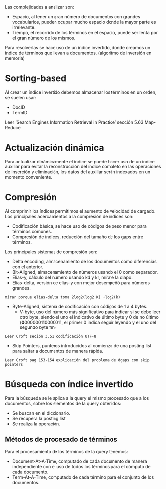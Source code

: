 Las complejidades a analizar son:
- Espacio, al tener un gran número de documentos con grandes vocabularios, pueden ocupar mucho espacio donde la mayor parte es irrelevante.
- Tiempo, el recorrido de los términos en el espacio, puede ser lenta por el gran número de los mismos.

Para resolverlas se hace uso de un índice invertido, donde creamos un índice de términos que llevan a documentos.
(algoritmo de inversión en memoria)
# Sorting-based
Al crear un índice invertido debemos almacenar los términos en un orden, se suelen usar:
- DocID
- TermID

Leer ‘Search Engines Information Retrieval in Practice’ sección 5.63 Map-Reduce
# Actualización dinámica
Para actualizar dinámicamente el índice se puede hacer uso de un índice auxiliar para evitar la reconstrucción del índice completo en las operaciones de inserción y eliminación, los datos del auxiliar serán indexados en un momento conveniente.
# Compresión
Al comprimir los índices permitimos el aumento de velocidad de cargado. Los principales acercamientos a la compresión de índices son:
- Codificación básica, se hace uso de códigos de peso menor para términos comunes.
- Compresión de índices, reducción del tamaño de los gaps entre términos.

Los principales sistemas de compresión son:
- Delta encoding, almacenamiento de los documentos como diferencias con el anterior.
- Bit-Aligned, almacenamiento de números usando el 0 como separador.
- Elias-y, cálculo del número usando kd y kr, mírate la diapo.
- Elias-delta, versión de elias-y con mejor desempeñó para números grandes.

```note!
mirar porque elias-delta toma 2log2(log2 K) +log2(k)
```

- Byte-Aligned, sistema de codificación con códigos de 1 a 4 bytes.
	- V-byte, uso del número más significativo para indicar si se debe leer otro byte, siendo el uno el indicativo de último byte y 0 de no último (**0**0000001**1**0000011, el primer 0 indica seguir leyendo y el uno del segundo byte fin)

```
Leer Croft seción 3.51 codificación UTF-8
```

- Skip Pointers, punteros introducidos al comienzo de una posting list para saltar a documentos de manera rápida.

```
Leer Croft pag 153-154 explicación del problema de dgaps con skip pointers
```

# Búsqueda con índice invertido
Para la búsqueda se le aplica a la query el mismo procesado que a los documentos, sobre los elementos de la query obtenidos:
- Se buscan en el diccionario.
- Se recupera la posting list
- Se realiza la operación.

## Métodos de procesado de términos
Para el procesamiento de los términos de la query tenemos:
- Document-At-A-Time, computado de cada documento de manera independiente con el uso de todos los términos para el cómputo de cada documento.
- Term-At-A-Time, computado de cada término para el conjunto de los documentos.